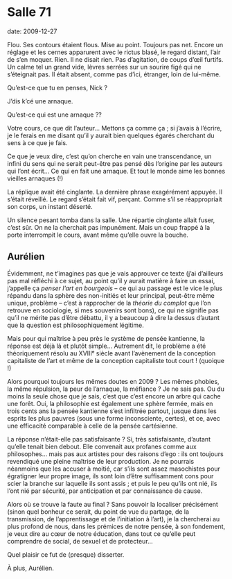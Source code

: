 Salle 71
========

date: 2009-12-27

Flou.  Ses contours étaient flous.  Mise au point.  Toujours pas net.  Encore un
réglage et les cernes apparurent avec le rictus blasé, le regard distant, l’air
de s’en moquer.  Rien.  Il ne disait rien.  Pas d’agitation, de coups d’œil
furtifs.  Un calme tel un grand vide, lèvres serrées sur un sourire figé qui ne
s’éteignait pas.  Il était absent, comme pas d’ici, étranger, loin de lui-même.

Qu’est-ce que tu en penses, Nick ?

J’dis k’cé une arnaque.

Qu’est-ce qui est une arnaque ??

Votre cours, ce que dit l’auteur…  Mettons ça comme ça ; si j’avais à l’écrire,
je le ferais en me disant qu’il y aurait bien quelques égarés cherchant du sens
à ce que je fais.

Ce que je veux dire, c’est qu’on cherche en vain une transcendance, un infini du
sens qui ne serait peut-être pas pensé dès l’origine par les auteurs qui l’ont
écrit…  Ce qui en fait une arnaque.  Et tout le monde aime les bonnes vieilles
arnaques (!)

La réplique avait été cinglante.  La dernière phrase exagérément appuyée.  Il
s’était réveillé.  Le regard s’était fait vif, perçant.  Comme s’il se
réappropriait son corps, un instant déserté.

Un silence pesant tomba dans la salle.  Une répartie cinglante allait fuser,
c’est sûr.  On ne la cherchait pas impunément.  Mais un coup frappé à la porte
interrompit le cours, avant même qu’elle ouvre la bouche.

Aurélien
--------

Évidemment, ne t’imagines pas que je vais approuver ce texte (j’ai d’ailleurs
pas mal réfléchi à ce sujet, au point qu’il y aurait matière à faire un essai,
j’appelle ça _penser l’art en bourgeois_ – ce qui au passage est le vice le plus
répandu dans la sphère des non-initiés et leur principal, peut-être même unique,
problème – c’est à rapprocher de la _théorie du complot_ que l’on retrouve en
sociologie, si mes souvenirs sont bons), ce qui ne signifie pas qu’il ne mérite
pas d’être débattu, il y a beaucoup à dire la dessus d’autant que la question
est philosophiquement légitime.

Mais pour qui maîtrise à peu près le système de pensée kantienne, la réponse est
déjà là et plutôt simple…  Autrement dit, le problème a été théoriquement résolu
au XVIIIᵉ siècle avant l’avènement de la conception capitaliste de l’art et même
de la conception capitaliste tout court !  (quoique !)

Alors pourquoi toujours les mêmes doutes en 2009 ?  Les mêmes phobies, la même
répulsion, la peur de l’arnaque, la méfiance ?  Je ne sais pas.  Ou du moins la
seule chose que je sais, c’est que c’est encore un arbre qui cache une forêt.
Oui, la philosophie est également une sphère fermée, mais en trois cents ans la
pensée kantienne s’est infiltrée partout, jusque dans les esprits les plus
pauvres (sous une forme inconsciente, certes), et ce, avec une efficacité
comparable à celle de la pensée cartésienne.

La réponse n’était-elle pas satisfaisante ?  Si, très satisfaisante, d’autant
qu’elle tenait bien debout.  Elle convenait aux profanes comme aux philosophes…
mais pas aux artistes pour des raisons d’ego : ils ont toujours revendiqué une
pleine maîtrise de leur production.  Je ne pourrais néanmoins que les accuser à
moitié, car s’ils sont assez masochistes pour égratigner leur propre image, ils
sont loin d’être suffisamment cons pour scier la branche sur laquelle ils sont
assis ; et puis le peu qu’ils ont nié, ils l’ont nié par sécurité, par
anticipation et par connaissance de cause.

Alors où se trouve la faute au final ?  Sans pouvoir la localiser précisément
(sinon quel bonheur ce serait, du point de vue du partage, de la transmission,
de l’apprentissage et de l’initiation à l’art), je la chercherai au plus profond
de nous, dans les prémices de notre pensée, à son fondement, je veux dire au
cœur de notre éducation, dans tout ce qu’elle peut comprendre de social, de
sexuel et de protecteur…

Quel plaisir ce fut de (presque) disserter.

À plus, Aurélien.

